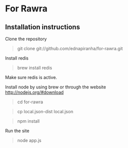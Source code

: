 # For Rawra

## Installation instructions

Clone the repository

> git clone git://github.com/ednapiranha/for-rawra.git

Install redis

> brew install redis

Make sure redis is active.

Install node by using brew or through the website http://nodejs.org/#download

> cd for-rawra

> cp local.json-dist local.json

> npm install

Run the site

> node app.js
